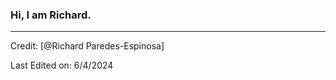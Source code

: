 ### Hi, I am Richard.

----------------------------------------------------------------------
Credit: [@Richard Paredes-Espinosa]

Last Edited on: 6/4/2024
